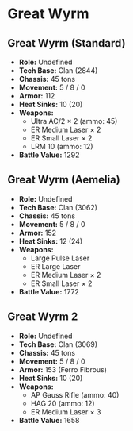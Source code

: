 # Great Wyrm
## Great Wyrm (Standard)
- **Role:** Undefined
- **Tech Base:** Clan (2844)
- **Chassis:** 45 tons
- **Movement:** 5 / 8 / 0
- **Armor:** 112
- **Heat Sinks:** 10 (20)
- **Weapons:**
  - Ultra AC/2 × 2 (ammo: 45)
  - ER Medium Laser × 2
  - ER Small Laser × 2
  - LRM 10 (ammo: 12)
- **Battle Value:** 1292

## Great Wyrm (Aemelia)
- **Role:** Undefined
- **Tech Base:** Clan (3062)
- **Chassis:** 45 tons
- **Movement:** 5 / 8 / 0
- **Armor:** 152
- **Heat Sinks:** 12 (24)
- **Weapons:**
  - Large Pulse Laser
  - ER Large Laser
  - ER Medium Laser × 2
  - ER Small Laser × 2
- **Battle Value:** 1772

## Great Wyrm 2
- **Role:** Undefined
- **Tech Base:** Clan (3069)
- **Chassis:** 45 tons
- **Movement:** 5 / 8 / 0
- **Armor:** 153 (Ferro Fibrous)
- **Heat Sinks:** 10 (20)
- **Weapons:**
  - AP Gauss Rifle (ammo: 40)
  - HAG 20 (ammo: 12)
  - ER Medium Laser × 3
- **Battle Value:** 1658

